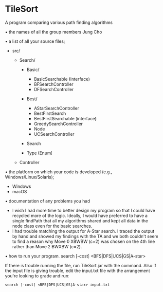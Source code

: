 # TileSort

A program comparing various path finding algorithms

• the names of all the group members
Jung Cho

• a list of all your source files;
- src/ 
    - Search/
       - Basic/
            - BasicSearchable (Interface)
            - BFSearchController
            - DFSearchController
        
       - Best/ 
            - AStarSearchController
            - BestFirstSearch
            - BestFirstSearchable (interface)
            - GreedySearchController
            - Node
            - UCSearchController
            
       - Search 
       
       - Type (Enum)
   
   - Controller
   

• the platform on which your code is developed (e.g., Windows/Linux/Solaris);
   - Windows 
   - macOS
    
• documentation of any problems you had
   - I wish I had more time to better design my program so that I could have recycled more of 
   the logic. Ideally, I would have preferred to have a single findPath that all my algorithms 
   shared and kept all data in the node class even for the basic searches.
   - I had trouble matching the output for A-Star search. I traced the output by hand and showed 
   my findings with the TA and we both couldn't seem to find a reason why Move 0 XBWBW (c=2) was
   chosen on the 4th line rather than Move 2 BWXBW (c=2).
   
• how to run your program.
    search [-cost] <BFS|DFS|UCS|GS|A-star> <path to inputfile>
    
If there is trouble running the file, run TileSort.jar with the command.
Also if the input file is giving trouble, edit the input.txt file with the 
arrangement you're looking to grade and run:


    search [-cost] <BFS|DFS|UCS|GS|A-star> input.txt
    